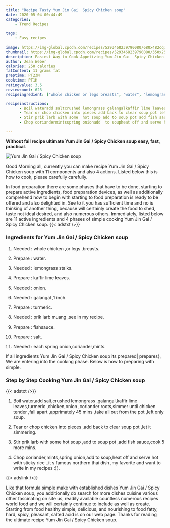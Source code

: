 ```yaml
---
title: "Recipe Tasty Yum Jin Gai  Spicy Chicken soup"
date: 2020-05-04 00:44:49
categories:
    - Trend Recipes
    
tags:
    - Easy recipes

image: https://img-global.cpcdn.com/recipes/5293468239790080/680x482cq70/yum-jin-gai-spicy-chicken-soup-recipe-main-photo.jpg
thumbnail: https://img-global.cpcdn.com/recipes/5293468239790080/350x250cq70/yum-jin-gai-spicy-chicken-soup-recipe-main-photo.jpg
description: Easiest Way to Cook Appetizing Yum Jin Gai  Spicy Chicken soup with 11 ingredients and 4 stages of easy cooking.
author: Jean Weber
calories: 250 calories
fatContent: 11 grams fat
preptime: PT23M
cooktime: PT1H
ratingvalue: 3.5
reviewcount: 623
recipeingredient: ["whole chicken or legs breasts", "water", "lemongrass stalks", "kaffir lime leaves", "onion", "galangal 1 inch", "turmeric", "prik larb muang see in my recipe", "fishsauce", "salt", "each spring onioncoriandermints"]

recipeinstructions: 
      - Boil wateradd saltcrushed lemongrass galangalkaffir lime leavesturmeric chickenonion  coriander rootssimmer until chicken tender fall apart apprimately 45 mins take all out from the pot left only soup 
      - Tear or chop chicken into pieces add back to clear soup pot let it simmering 
      - Stir prik larb with some  hot soup add to soup pot add fish saucecook 5 more mins 
      - Chop coriandermintsspring onionadd  to soupheat off and serve hot with sticky rice it s famous northern thai dish my favorite and want to write in my recipes 

---
```




**Without fail recipe ultimate Yum Jin Gai / Spicy Chicken soup easy, fast, practical**. 


![Yum Jin Gai / Spicy Chicken soup](https://img-global.cpcdn.com/recipes/5293468239790080/680x482cq70/yum-jin-gai-spicy-chicken-soup-recipe-main-photo.jpg "Yum Jin Gai / Spicy Chicken soup")




Good Morning all, currently you can make recipe Yum Jin Gai / Spicy Chicken soup with 11 components and also 4 actions. Listed below this is how to cook, please carefully carefully.

In food preparation there are some phases that have to be done, starting to prepare active ingredients, food preparation devices, as well as additionally comprehend how to begin with starting to food preparation is ready to be offered and also delighted in. See to it you has sufficient time and no is thinking of another thing, because will certainly create the food to shed, taste not ideal desired, and also numerous others. Immediately, listed below are 11 active ingredients and 4 phases of simple cooking Yum Jin Gai / Spicy Chicken soup.
{{< adstxt />}}

### Ingredients for Yum Jin Gai / Spicy Chicken soup


1. Needed  : whole chicken ,or legs ,breasts.

1. Prepare  : water.

1. Needed  : lemongrass stalks.

1. Prepare  : kaffir lime leaves.

1. Needed  : onion.

1. Needed  : galangal ,1 inch.

1. Prepare  : turmeric.

1. Needed  : prik larb muang ,see in my recipe.

1. Prepare  : fishsauce.

1. Prepare  : salt.

1. Needed  : each spring onion,coriander,mints.



If all ingredients Yum Jin Gai / Spicy Chicken soup its prepared| prepares}, We are entering into the cooking phase. Below is how to preparing with simple.

### Step by Step Cooking Yum Jin Gai / Spicy Chicken soup

{{< adstxt />}}


1. Boil water,add salt,crushed lemongrass ,galangal,kaffir lime leaves,turmeric ,chicken,onion  ,coriander roots,simmer until chicken tender ,fall apart ,apprimately 45 mins ,take all out from the pot ,left only soup.



1. Tear or chop chicken into pieces ,add back to clear soup pot ,let it simmering.



1. Stir prik larb with some  hot soup ,add to soup pot ,add fish sauce,cook 5 more mins.



1. Chop coriander,mints,spring onion,add  to soup,heat off and serve hot with sticky rice ..it s famous northern thai dish ,my favorite and want to write in my recipes :)).





{{< adslink />}}

Like that formula simple make with established dishes Yum Jin Gai / Spicy Chicken soup, you additionally do search for more dishes cuisine various other fascinating on site us, readily available countless numerous recipes world food and we will certainly continue to include as well as create. Starting from food healthy simple, delicious, and nourishing to food fatty, hard, spicy, pleasant, salted acid is on our web page. Thanks for reading the ultimate recipe Yum Jin Gai / Spicy Chicken soup.
